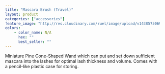 ```yaml
---
title: "Mascara Brush (Travel)"
layout: product
categories: ["accessories"]
feature_image: "http://res.cloudinary.com/ruel/image/upload/v1438575069/fs/mascaraBrush_travel.jpg"
colors:
    - color_name: N/A
      hex: ""
      best_seller: ""
---
```

Miniature Pine Cone-Shaped Wand which can put and set down sufficient mascara into the lashes for optimal lash thickness and volume. Comes with a pencil-like plastic case for storing.
